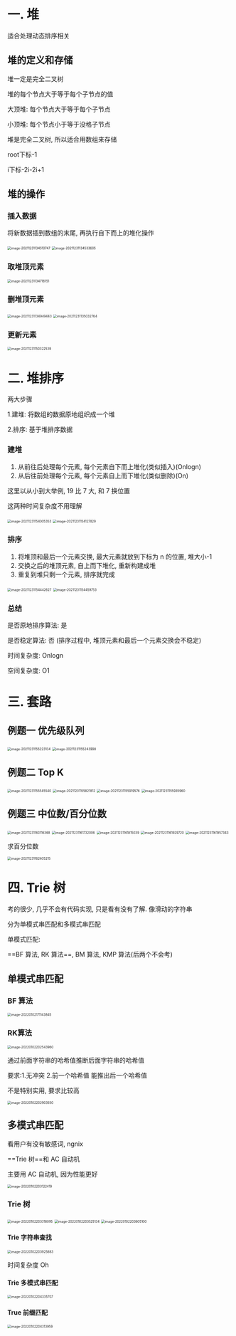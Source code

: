# 一. 堆

适合处理动态排序相关

## 堆的定义和存储

堆一定是完全二叉树

堆的每个节点大于等于每个子节点的值

大顶堆: 每个节点大于等于每个子节点

小顶堆: 每个节点小于等于没格子节点

堆是完全二叉树, 所以适合用数组来存储

root下标-1

i下标-2i-2i+1

## 堆的操作

### 插入数据

将新数据插到数组的末尾, 再执行自下而上的堆化操作

<img src="https://wuzhi-img.oss-cn-shanghai.aliyuncs.com/img/image-20211231134510747.png" alt="image-20211231134510747" style="zoom:50%;" />

<img src="https://wuzhi-img.oss-cn-shanghai.aliyuncs.com/img/image-20211231134533605.png" alt="image-20211231134533605" style="zoom:50%;" />

### 取堆顶元素

<img src="https://wuzhi-img.oss-cn-shanghai.aliyuncs.com/img/image-20211231134716151.png" alt="image-20211231134716151" style="zoom:50%;" />

### 删堆顶元素

<img src="https://wuzhi-img.oss-cn-shanghai.aliyuncs.com/img/image-20211231134949443.png" alt="image-20211231134949443" style="zoom:50%;" />

<img src="https://wuzhi-img.oss-cn-shanghai.aliyuncs.com/img/image-20211231135032764.png" alt="image-20211231135032764" style="zoom:50%;" />

### 更新元素

<img src="https://wuzhi-img.oss-cn-shanghai.aliyuncs.com/img/image-20211231150322539.png" alt="image-20211231150322539" style="zoom:50%;" />

# 二. 堆排序

两大步骤

1.建堆: 将数组的数据原地组织成一个堆

2.排序: 基于堆排序数据

### 建堆

1. 从前往后处理每个元素, 每个元素自下而上堆化(类似插入)(Onlogn)
2. 从后往前处理每个元素, 每个元素自上而下堆化(类似删除)(On)

这里以从小到大举例, 19 比 7 大, 和 7 换位置

这两种时间复杂度不用理解

<img src="https://wuzhi-img.oss-cn-shanghai.aliyuncs.com/img/image-20211231154005353.png" alt="image-20211231154005353" style="zoom:50%;" />

<img src="https://wuzhi-img.oss-cn-shanghai.aliyuncs.com/img/image-20211231154127829.png" alt="image-20211231154127829" style="zoom:50%;" />

### 排序

1. 将堆顶和最后一个元素交换, 最大元素就放到下标为 n 的位置, 堆大小-1
2. 交换之后的堆顶元素, 自上而下堆化, 重新构建成堆
3. 重复到堆只剩一个元素, 排序就完成

<img src="https://wuzhi-img.oss-cn-shanghai.aliyuncs.com/img/image-20211231154442627.png" alt="image-20211231154442627" style="zoom:50%;" />

<img src="https://wuzhi-img.oss-cn-shanghai.aliyuncs.com/img/image-20211231154459753.png" alt="image-20211231154459753" style="zoom:50%;" />

### 总结

是否原地排序算法: 是

是否稳定算法: 否 (排序过程中, 堆顶元素和最后一个元素交换会不稳定)

时间复杂度: Onlogn

空间复杂度: O1

# 三. 套路

## 例题一 优先级队列

<img src="https://wuzhi-img.oss-cn-shanghai.aliyuncs.com/img/image-20211231155223134.png" alt="image-20211231155223134" style="zoom:50%;" />

<img src="https://wuzhi-img.oss-cn-shanghai.aliyuncs.com/img/image-20211231155243998.png" alt="image-20211231155243998" style="zoom:50%;" />

## 例题二 Top K

<img src="https://wuzhi-img.oss-cn-shanghai.aliyuncs.com/img/image-20211231155545540.png" alt="image-20211231155545540" style="zoom:50%;" />

<img src="https://wuzhi-img.oss-cn-shanghai.aliyuncs.com/img/image-20211231155821812.png" alt="image-20211231155821812" style="zoom:50%;" />

<img src="https://wuzhi-img.oss-cn-shanghai.aliyuncs.com/img/image-20211231155919576.png" alt="image-20211231155919576" style="zoom:50%;" />

<img src="https://wuzhi-img.oss-cn-shanghai.aliyuncs.com/img/image-20211231155935960.png" alt="image-20211231155935960" style="zoom:50%;" />

## 例题三 中位数/百分位数

<img src="https://wuzhi-img.oss-cn-shanghai.aliyuncs.com/img/image-20211231160116368.png" alt="image-20211231160116368" style="zoom:50%;" />

<img src="https://wuzhi-img.oss-cn-shanghai.aliyuncs.com/img/image-20211231161732006.png" alt="image-20211231161732006" style="zoom:50%;" />

<img src="https://wuzhi-img.oss-cn-shanghai.aliyuncs.com/img/image-20211231161815039.png" alt="image-20211231161815039" style="zoom:50%;" />

<img src="https://wuzhi-img.oss-cn-shanghai.aliyuncs.com/img/image-20211231161929720.png" alt="image-20211231161929720" style="zoom:50%;" />

<img src="https://wuzhi-img.oss-cn-shanghai.aliyuncs.com/img/image-20211231161957343.png" alt="image-20211231161957343" style="zoom:50%;" />

求百分位数

<img src="https://wuzhi-img.oss-cn-shanghai.aliyuncs.com/img/image-20211231162405215.png" alt="image-20211231162405215" style="zoom:50%;" />

# 四. Trie 树

考的很少, 几乎不会有代码实现, 只是看有没有了解. 像滑动的字符串

分为单模式串匹配和多模式串匹配

单模式匹配:

==BF 算法, RK 算法==, BM 算法, KMP 算法(后两个不会考)

## 单模式串匹配

### BF 算法

<img src="https://wuzhi-img.oss-cn-shanghai.aliyuncs.com/img/image-20220102171143845.png" alt="image-20220102171143845" style="zoom:50%;" />

### RK算法

<img src="https://wuzhi-img.oss-cn-shanghai.aliyuncs.com/img/image-20220102202543960.png" alt="image-20220102202543960" style="zoom:50%;" />

通过前面字符串的哈希值推断后面字符串的哈希值

要求:1.无冲突 2.前一个哈希值 能推出后一个哈希值

不是特别实用, 要求比较高

<img src="https://wuzhi-img.oss-cn-shanghai.aliyuncs.com/img/image-20220102202903550.png" alt="image-20220102202903550" style="zoom:50%;" />

## 多模式串匹配

看用户有没有敏感词, ngnix

==Trie 树==和 AC 自动机

主要用 AC 自动机, 因为性能更好

<img src="https://wuzhi-img.oss-cn-shanghai.aliyuncs.com/img/image-20220102203122419.png" alt="image-20220102203122419" style="zoom:50%;" />

### Trie 树

<img src="https://wuzhi-img.oss-cn-shanghai.aliyuncs.com/img/image-20220102203318095.png" alt="image-20220102203318095" style="zoom:50%;" />

<img src="https://wuzhi-img.oss-cn-shanghai.aliyuncs.com/img/image-20220102203525134.png" alt="image-20220102203525134" style="zoom:50%;" />

<img src="https://wuzhi-img.oss-cn-shanghai.aliyuncs.com/img/image-20220102203605100.png" alt="image-20220102203605100" style="zoom:50%;" />

#### Trie 字符串查找

<img src="https://wuzhi-img.oss-cn-shanghai.aliyuncs.com/img/image-20220102203925883.png" alt="image-20220102203925883" style="zoom:50%;" />

时间复杂度 Oh

#### Trie 多模式串匹配

<img src="https://wuzhi-img.oss-cn-shanghai.aliyuncs.com/img/image-20220102204335707.png" alt="image-20220102204335707" style="zoom:50%;" />

#### True 前缀匹配

<img src="https://wuzhi-img.oss-cn-shanghai.aliyuncs.com/img/image-20220102204313959.png" alt="image-20220102204313959" style="zoom:50%;" />